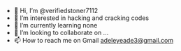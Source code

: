- 👋 Hi, I’m @verifiedstoner7112
- 👀 I’m interested in hacking and cracking codes
- 🌱 I’m currently learning none
- 💞️ I’m looking to collaborate on ...
- 📫 How to reach me on Gmail adeleyeade3@gmail.com

<!---
verifiedstoner7112/verifiedstoner7112 is a ✨ special ✨ repository because its `README.md` (this file) appears on your GitHub profile.
You can click the Preview link to take a look at your changes.
--->
